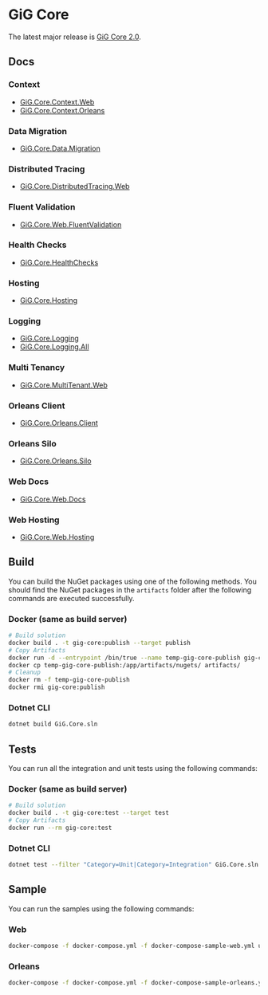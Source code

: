 # GiG Core

The latest major release is [GiG Core 2.0](release-notes/2.0/2.0.0.md).

## Docs

###  Context
* [GiG.Core.Context.Web](docs/GiG.Core.Context.Web.md)
* [GiG.Core.Context.Orleans](docs/GiG.Core.Context.Orleans.md)

### Data Migration
* [GiG.Core.Data.Migration](docs/GiG.Core.Data.Migration.md)

### Distributed Tracing
* [GiG.Core.DistributedTracing.Web](docs/GiG.Core.DistributedTracing.Web.md)

### Fluent Validation
* [GiG.Core.Web.FluentValidation](docs/GiG.Core.Web.FluentValidation.md)

### Health Checks
* [GiG.Core.HealthChecks](docs/GiG.Core.HealthChecks.md)

### Hosting
* [GiG.Core.Hosting](docs/GiG.Core.Hosting.md)

### Logging
* [GiG.Core.Logging](docs/GiG.Core.Logging.md)
* [GiG.Core.Logging.All](docs/GiG.Core.Logging.All.md)

### Multi Tenancy
* [GiG.Core.MultiTenant.Web](docs/GiG.Core.MultiTenant.Web.md)

### Orleans Client
* [GiG.Core.Orleans.Client](docs/GiG.Core.Orleans.Client.md)

### Orleans Silo
* [GiG.Core.Orleans.Silo](docs/GiG.Core.Orleans.Silo.md)

### Web Docs
* [GiG.Core.Web.Docs](docs/GiG.Core.Web.Docs.md)

### Web Hosting
* [GiG.Core.Web.Hosting](docs/GiG.Core.Web.Hosting.md)


## Build

You can build the NuGet packages using one of the following methods. You should find the NuGet packages in the `artifacts` folder after the following commands are executed successfully.

### Docker (same as build server)

```sh
# Build solution
docker build . -t gig-core:publish --target publish
# Copy Artifacts
docker run -d --entrypoint /bin/true --name temp-gig-core-publish gig-core:publish
docker cp temp-gig-core-publish:/app/artifacts/nugets/ artifacts/
# Cleanup
docker rm -f temp-gig-core-publish
docker rmi gig-core:publish
```

### Dotnet CLI

```sh
dotnet build GiG.Core.sln
```

## Tests

You can run all the integration and unit tests using the following commands:

### Docker (same as build server)

```sh
# Build solution
docker build . -t gig-core:test --target test
# Copy Artifacts
docker run --rm gig-core:test
```

### Dotnet CLI

```sh
dotnet test --filter "Category=Unit|Category=Integration" GiG.Core.sln 
```

## Sample

You can run the samples using the following commands:

### Web

```sh
docker-compose -f docker-compose.yml -f docker-compose-sample-web.yml up --build
```

### Orleans

```sh
docker-compose -f docker-compose.yml -f docker-compose-sample-orleans.yml up --build
```